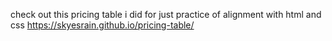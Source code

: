 check out this pricing table i did for just practice of alignment with html and css
https://skyesrain.github.io/pricing-table/
